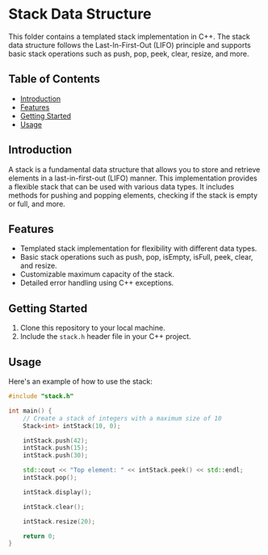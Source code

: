 # Stack Data Structure

This folder contains a templated stack implementation in C++. The stack data structure follows the Last-In-First-Out (LIFO) principle and supports basic stack operations such as push, pop, peek, clear, resize, and more.

## Table of Contents

- [Introduction](#introduction)
- [Features](#features)
- [Getting Started](#getting-started)
- [Usage](#usage)

## Introduction

A stack is a fundamental data structure that allows you to store and retrieve elements in a last-in-first-out (LIFO) manner. This implementation provides a flexible stack that can be used with various data types. It includes methods for pushing and popping elements, checking if the stack is empty or full, and more.

## Features

- Templated stack implementation for flexibility with different data types.
- Basic stack operations such as push, pop, isEmpty, isFull, peek, clear, and resize.
- Customizable maximum capacity of the stack.
- Detailed error handling using C++ exceptions.

## Getting Started

1. Clone this repository to your local machine.
2. Include the `stack.h` header file in your C++ project.

## Usage

Here's an example of how to use the stack:

```cpp
#include "stack.h"

int main() {
    // Create a stack of integers with a maximum size of 10
    Stack<int> intStack(10, 0);

    intStack.push(42);
    intStack.push(15);
    intStack.push(30);

    std::cout << "Top element: " << intStack.peek() << std::endl;
    intStack.pop();

    intStack.display();

    intStack.clear();

    intStack.resize(20);

    return 0;
}

